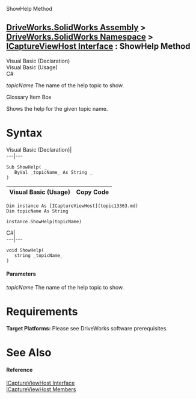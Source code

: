 ShowHelp Method   
  
[DriveWorks.SolidWorks Assembly](topic13342.md) > [DriveWorks.SolidWorks Namespace](topic13345.md) > [ICaptureViewHost Interface](topic13363.md) : ShowHelp Method  
---  
  
Visual Basic (Declaration)    
Visual Basic (Usage)    
C# 

_topicName_
    The name of the help topic to show.

Glossary Item Box

Shows the help for the given topic name. 

# Syntax

Visual Basic (Declaration)|   
---|---  
      
    
    Sub ShowHelp( _
       ByVal _topicName_ As String _
    )   
  
Visual Basic (Usage)| Copy Code  
---|---  
      
    
    Dim instance As [ICaptureViewHost](topic13363.md)
    Dim topicName As String
     
    instance.ShowHelp(topicName)  
  
C#|   
---|---  
      
    
    void ShowHelp( 
       string _topicName_
    )  
  
#### Parameters

 _topicName_
    The name of the help topic to show.

# Requirements

**Target Platforms:** Please see DriveWorks software prerequisites.

# See Also

#### Reference

[ICaptureViewHost Interface](topic13363.md)   
[ICaptureViewHost Members](topic13364.md)


